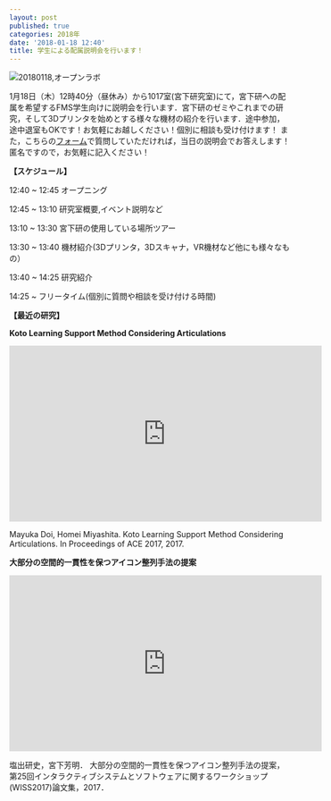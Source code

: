 ```yaml
---
layout: post
published: true
categories: 2018年
date: '2018-01-18 12:40'
title: 学生による配属説明会を行います！
---
```

![20180118,オープンラボ](https://lh3.googleusercontent.com/Y-T0qYzWyhT_2Pr8sbLkZaoZvCLR8MVt3OQ8Y5wZ-fQZVOZ-fHy3l3HvYU8BYTFSlaQKhksecobMPdZ7mC8MiELK1pQ-W0OxJhwfMZRbBW0aObv2zLk468tZdh5iy2IdXSspiLHn-7ufSbjGsW7jyPzg0BTMxtwt-kADFRWaKFtA4bS17xPZwzZlIfp6Z3LItP7B3NJBLrz8vGTUmWni5b5bEiM1OjCpzChgi3fZdUKSH1VhDxQm1LvQ47wgTA7WJ8ugBosLfpcOUuPwJT2LK3M6T4a_alVUKCmbdMWkxyz-9xgvOchL3eLLhEvnDoNJTBP0qN1aqn_qz-wf0URXiM61MGceHuOOl4g_R6eTeYJHITPHpXGY7TyvA3QqI7gY0xgblnpOwdV4O4hhVraZ42rKPpopTcKupFj07gwtdVCvBcFrYSZv3hxQXE2tv3pn3rJqLfe3G630aNr32ctFKRFkQI0BXoRyCSvhLNenSC7FyeN2BGHKone-mxvNkrmgOugWQJtGnMFN-61qNq4rBhW5ctnad2Gc-PuDtsl4vray3f72bzTE5IdmMuPHqWx6bKrmgJbclWZjR-chHvolIawKPKNS1GTclcr2QUA=w1426-h802-no?pageId=103824382426691254815)

1月18日（木）12時40分（昼休み）から1017室(宮下研究室)にて，宮下研への配属を希望するFMS学生向けに説明会を行います．宮下研のゼミやこれまでの研究，そして3Dプリンタを始めとする様々な機材の紹介を行います．途中参加，途中退室もOKです！お気軽にお越しください！個別に相談も受け付けます！
また，こちらの[フォーム](https://goo.gl/forms/LXlKXNWl9CVSA0Mq2)で質問していただければ，当日の説明会でお答えします！匿名ですので，お気軽に記入ください！

**【スケジュール】**

12:40 ~ 12:45 オープニング

12:45 ~ 13:10 研究室概要,イベント説明など

13:10 ~ 13:30 宮下研の使用している場所ツアー

13:30 ~ 13:40 機材紹介(3Dプリンタ，3Dスキャナ，VR機材など他にも様々なもの）

13:40 ~ 14:25 研究紹介

14:25 ~ フリータイム(個別に質問や相談を受け付ける時間)


**【最近の研究】**

**Koto Learning Support Method Considering Articulations**

<iframe width="560" height="315" src="https://www.youtube.com/embed/xoVmZoQdvlk" frameborder="0" allowfullscreen=""></iframe>

Mayuka Doi, Homei Miyashita. Koto Learning Support Method Considering Articulations. In Proceedings of ACE 2017, 2017.

**大部分の空間的一貫性を保つアイコン整列手法の提案**

<iframe width="560" height="315" src="https://www.youtube.com/embed/tqTEn6Inx5o" frameborder="0" allowfullscreen=""></iframe>

塩出研史，宮下芳明． 大部分の空間的一貫性を保つアイコン整列手法の提案，第25回インタラクティブシステムとソフトウェアに関するワークショップ(WISS2017)論文集，2017．
